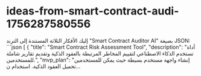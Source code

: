 # ideas-from-smart-contract-audi-1756287580556
إليك الأفكار الثلاثة المستندة إلى الترند "Smart Contract Auditor AI" بصيغة JSON: ```json [ { "title": "Smart Contract Risk Assessment Tool", "description": "أداة تستخدم الذكاء الاصطناعي لتقييم المخاطر المرتبطة بالعقود الذكية وتقديم تقارير شاملة للمستخدمين.", "mvp_plan": "إنشاء واجهة مستخدم بسيطة حيث يمكن للمستخدمين تحميل العقود الذكية. استخدام ن...
